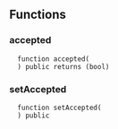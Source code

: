 


## Functions
### accepted
```solidity
  function accepted(
  ) public returns (bool)
```




### setAccepted
```solidity
  function setAccepted(
  ) public
```




